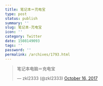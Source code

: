 ```yaml
---
title: 笔记本＝充电宝
type: post
status: publish
summary: ''
slug: 笔记本-充电宝
icon: ''
category: Twitter
date: 1508149093
tags: ''
password: ''
permalink: /archives/1793.html
---
```


<blockquote class="twitter-tweet"><p lang="zh" dir="ltr">笔记本电脑＝充电宝</p>&mdash; zkl2333 (@zkl2333) <a href="https://twitter.com/zkl2333/status/919882877420019712?ref_src=twsrc%5Etfw">October 16, 2017</a></blockquote>
<script async src="//platform.twitter.com/widgets.js" charset="utf-8"></script>
